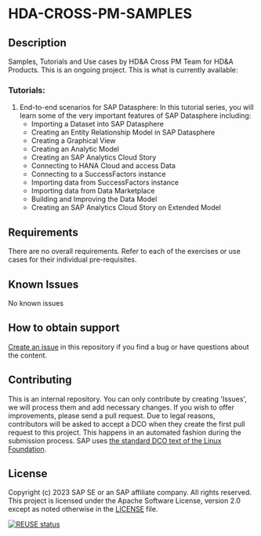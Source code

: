 <!--
SPDX-FileCopyrightText: 2017 Free Software Foundation Europe e.V. <https://fsfe.org>

SPDX-License-Identifier: CC-BY-SA-4.0
-->

# HDA-CROSS-PM-SAMPLES

## Description
Samples, Tutorials and Use cases by HD&A Cross PM Team for HD&A Products. This is an ongoing project. This is what is currently available:

### Tutorials:
1. End-to-end scenarios for SAP Datasphere: In this tutorial series, you will learn some of the very important features of SAP Datasphere including:
    - Importing a Dataset into SAP Datasphere
    - Creating an Entity Relationship Model in SAP Datasphere
    - Creating a Graphical View
    - Creating an Analytic Model
    - Creating an SAP Analytics Cloud Story
    - Connecting to HANA Cloud and access Data
    - Connecting to a SuccessFactors instance
    - Importing data from SuccessFactors instance
    - Importing data from Data Marketplace
    - Building and Improving the Data Model
    - Creating an SAP Analytics Cloud Story on Extended Model

## Requirements
There are no overall requirements. Refer to each of the exercises or use cases for their individual pre-requisites.

## Known Issues
No known issues

## How to obtain support
[Create an issue](https://github.com/SAP-samples/<repository-name>/issues) in this repository if you find a bug or have questions about the content.

## Contributing
This is an internal repository. You can only contribute by creating 'Issues', we will process them and add necessary changes. If you wish to offer improvements, please send a pull request. Due to legal reasons, contributors will be asked to accept a DCO when they create the first pull request to this project. This happens in an automated fashion during the submission process. SAP uses [the standard DCO text of the Linux Foundation](https://developercertificate.org/).

## License
Copyright (c) 2023 SAP SE or an SAP affiliate company. All rights reserved. This project is licensed under the Apache Software License, version 2.0 except as noted otherwise in the [LICENSE](LICENSE) file.

[![REUSE status](https://api.reuse.software/badge/github.com/sap-samples/hda-cross-pm-samples)](https://api.reuse.software/info/github.com/sap-samples/hda-cross-pm-samples)
